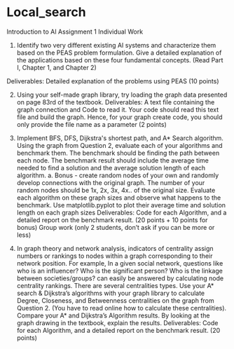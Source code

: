 # Local_search

Introduction to AI Assignment 1
Individual Work
1. Identify two very different existing AI systems and characterize them based on
the PEAS problem formulation. Give a detailed explanation of the applications
based on these four fundamental concepts. (Read Part I, Chapter 1, and
Chapter 2)

Deliverables: Detailed explanation of the problems using PEAS (10 points)

2. Using your self-made graph library, try loading the graph data presented on page
83rd of the textbook.
Deliverables: A text file containing the graph connection and Code to read it.
Your code should read this text file and build the graph. Hence, for your graph
create code, you should only provide the file name as a parameter (2 points)

3. Implement BFS, DFS, Dijkstra's shortest path, and A* Search algorithm. Using
the graph from Question 2, evaluate each of your algorithms and benchmark
them. The benchmark should be finding the path between each node. The
benchmark result should include the average time needed to find a solution and
the average solution length of each algorithm.
a. Bonus - create random nodes of your own and randomly develop
connections with the original graph. The number of your random nodes
should be 1x, 2x, 3x, 4x.. of the original size. Evaluate each algorithm on
these graph sizes and observe what happens to the benchmark. Use
matplotlib.pyplot to plot their average time and solution length on each
graph sizes
Deliverables: Code for each Algorithm, and a detailed report on the benchmark
result. (20 points + 10 points for bonus)
Group work (only 2 students, don’t ask if you can be more or less)

4. In graph theory and network analysis, indicators of centrality assign numbers or
rankings to nodes within a graph corresponding to their network position. For
example, In a given social network, questions like who is an influencer? Who is
the significant person? Who is the linkage between societies/groups? can easily
be answered by calculating node centrality rankings.
There are several centralities types. Use your A* search & Dijkstra’s algorithms
with your graph library to calculate Degree, Closeness, and Betweenness
centralities on the graph from Question 2. (You have to read online how to
calculate these centralities). Compare your A* and Dijkstra’s Algorithm results.
By looking at the graph drawing in the textbook, explain the results.
Deliverables: Code for each Algorithm, and a detailed report on the benchmark
result. (20 points)

